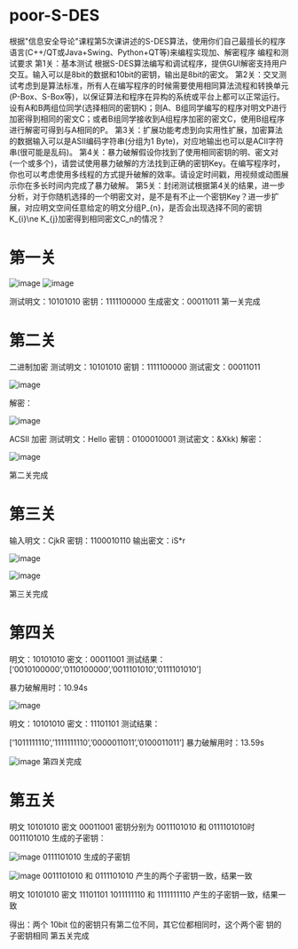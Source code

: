 # poor-S-DES
根据"信息安全导论"课程第5次课讲述的S-DES算法，使用你们自己最擅长的程序语言(C++/QT或Java+Swing、Python+QT等)来编程实现加、解密程序
 编程和测试要求
 第1关：基本测试       根据S-DES算法编写和调试程序，提供GUI解密支持用户交互。输入可以是8bit的数据和10bit的密钥，输出是8bit的密文。
 第2关：交叉测试考虑到是算法标准，所有人在编写程序的时候需要使用相同算法流程和转换单元(P-Box、S-Box等)，以保证算法和程序在异构的系统或平台上都可以正常运行。设有A和B两组位同学(选择相同的密钥K)；则A、B组同学编写的程序对明文P进行加密得到相同的密文C；或者B组同学接收到A组程序加密的密文C，使用B组程序进行解密可得到与A相同的P。
 第3关：扩展功能考虑到向实用性扩展，加密算法的数据输入可以是ASII编码字符串(分组为1 Byte)，对应地输出也可以是ACII字符串(很可能是乱码)。
 第4关：暴力破解假设你找到了使用相同密钥的明、密文对(一个或多个)，请尝试使用暴力破解的方法找到正确的密钥Key。在编写程序时，你也可以考虑使用多线程的方式提升破解的效率。请设定时间戳，用视频或动图展示你在多长时间内完成了暴力破解。
 第5关：封闭测试根据第4关的结果，进一步分析，对于你随机选择的一个明密文对，是不是有不止一个密钥Key？进一步扩展，对应明文空间任意给定的明文分组P_{n}，是否会出现选择不同的密钥K_{i}\ne K_{j}加密得到相同密文C_n的情况？

# 第一关
![image](https://github.com/hanbarger/poor-S-DES/assets/147252358/af427afd-ba4d-4c53-bc92-8c0c7cd61cf2)
![image](https://github.com/hanbarger/poor-S-DES/assets/147252358/c472acc6-fdcf-4ba8-95ec-e11fd9e4fa96)

测试明文：10101010 
密钥：1111100000
生成密文：00011011
第一关完成

# 第二关
二进制加密
测试明文：10101010 
密钥：1111100000
测试密文：00011011

![image](https://github.com/hanbarger/poor-S-DES/assets/147252358/3cd61498-21ca-4f75-bfe4-57e43305af80)

解密：

![image](https://github.com/hanbarger/poor-S-DES/assets/147252358/d928a7d4-88df-496a-ba9e-a6967a87d962)

ACSII 加密
测试明文：Hello
密钥：0100010001
测试密文：&Xkk)
解密：

![image](https://github.com/hanbarger/poor-S-DES/assets/147252358/d29bad1a-67f2-40ce-8266-57920ef4cc0d)

第二关完成

# 第三关
输入明文：CjkR
密钥：1100010110
输出密文：iS*r

![image](https://github.com/hanbarger/poor-S-DES/assets/147252358/0a745ada-b916-402b-907e-a95b76c8b54c)

![image](https://github.com/hanbarger/poor-S-DES/assets/147252358/5e831b61-48b3-4720-82e5-d6782de6f545)

第三关完成

# 第四关
明文：10101010
密文：00011001
测试结果：
[‘0010100000’,’0110100000’,’0011101010’,’0111101010’]

暴力破解用时：10.94s

![image](https://github.com/hanbarger/poor-S-DES/assets/147252358/f596b5e3-9a3a-49ed-9268-7d40c1e637e3)

明文：10101010
密文：11101101
测试结果：

[‘1011111110’,’1111111110’,’0000011011’,’0100011011’]
暴力破解用时：13.59s

![image](https://github.com/hanbarger/poor-S-DES/assets/147252358/58bfb301-2c85-4087-aee7-980a54d273d7)
第四关完成

# 第五关
明文 10101010
密文 00011001
密钥分别为 0011101010 和 0111101010时
0011101010 生成的子密钥：

![image](https://github.com/hanbarger/poor-S-DES/assets/147252358/240c4988-905d-4052-818b-710e04757e29)
0111101010 生成的子密钥

![image](https://github.com/hanbarger/poor-S-DES/assets/147252358/b82c9adc-7197-4798-afa8-c3d31926e014)
0011101010 和 0111101010 产生的两个子密钥一致，结果一致

明文 10101010
密文 11101101
1011111110 和 1111111110 产生的子密钥一致，结果一致

得出：两个 10bit 位的密钥只有第二位不同，其它位都相同时，这个两个密
钥的子密钥相同
第五关完成

